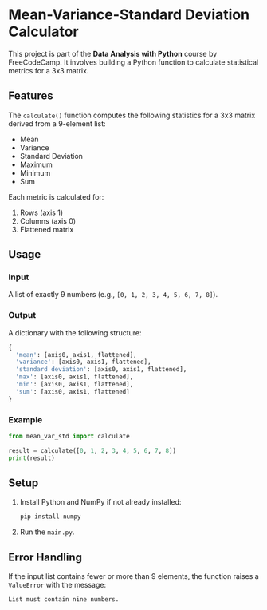 # Mean-Variance-Standard Deviation Calculator

This project is part of the **Data Analysis with Python** course by FreeCodeCamp. It involves building a Python function to calculate statistical metrics for a 3x3 matrix.

## Features

The `calculate()` function computes the following statistics for a 3x3 matrix derived from a 9-element list:
- Mean
- Variance
- Standard Deviation
- Maximum
- Minimum
- Sum

Each metric is calculated for:
1. Rows (axis 1)
2. Columns (axis 0)
3. Flattened matrix

## Usage

### Input
A list of exactly 9 numbers (e.g., `[0, 1, 2, 3, 4, 5, 6, 7, 8]`).

### Output
A dictionary with the following structure:
```python
{
  'mean': [axis0, axis1, flattened],
  'variance': [axis0, axis1, flattened],
  'standard deviation': [axis0, axis1, flattened],
  'max': [axis0, axis1, flattened],
  'min': [axis0, axis1, flattened],
  'sum': [axis0, axis1, flattened]
}
```

### Example
```python
from mean_var_std import calculate

result = calculate([0, 1, 2, 3, 4, 5, 6, 7, 8])
print(result)
```

## Setup

1. Install Python and NumPy if not already installed:
   ```bash
   pip install numpy
   ```

2. Run the `main.py`.

## Error Handling
If the input list contains fewer or more than 9 elements, the function raises a `ValueError` with the message:
```
List must contain nine numbers.
